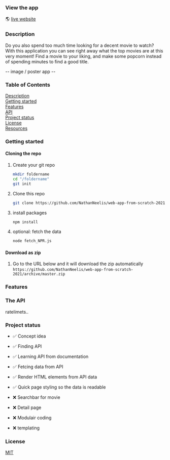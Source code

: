 <!-- Add a link to your live demo in Github Pages 🌐-->
### View the app
:earth_americas:  [live website](https://nathanneelis.github.io/web-app-from-scratch-2021/)

<!-- ☝️ replace this description with a description of your own work -->
### Description
Do you also spend too much time looking for a decent movie to watch?  
With this application you can see right away what the top movies are at this very moment! 
Find a movie to your liking, and make some popcorn instead of spending minutes to find a good title.  

<!-- Add a nice poster image here at the end of the week, showing off your shiny frontend 📸 -->

-- image / poster app --  


<!-- Maybe a table of contents here? 📚 -->
### Table of Contents
[Description]()  
[Getting started]()  
[Features]()  
[API]()  
[Project status]()  
[License]()  
[Resources]()   


<!-- How about a section that describes how to install this project? 🤓 -->
### Getting started

#### Cloning the repo
1. Create your git repo  
    ```bash
    mkdir foldername  
    cd "/foldername"  
    git init  
    ```  

2. Clone this repo  
    ```bash
    git clone https://github.com/NathanNeelis/web-app-from-scratch-2021.git
    ```   

3. install packages  
    ```bash
    npm install
    ```  

4. optional: fetch the data  
    ```bash
    node fetch_NPR.js
    ```  

#### Download as zip
1. Go to the URL below and it will download the zip automatically  
    ```https://github.com/NathanNeelis/web-app-from-scratch-2021/archive/master.zip```



<!-- ...but how does one use this project? What are its features 🤔 -->
### Features

<!-- What external data source is featured in your project and what are its properties 🌠 -->
### The API
ratelimets..  


<!-- Maybe a checklist of done stuff and stuff still on your wishlist? ✅ -->
### Project status 
* ✅  Concept idea  
* ✅  Finding API  
* ✅  Learning API from documentation  
* ✅  Fetcing data from API  
* ✅  Render HTML elements from API data  
* ✅  Quick page styling so the data is readable  
  
* ❌  Searchbar for movie  
* ❌  Detail page  
* ❌  Modulair coding  
* ❌  templating  


<!-- How about a license here? 📜 (or is it a licence?) 🤷 -->
### License
[MIT](https://github.com/NathanNeelis/web-app-from-scratch-2021/blob/master/LICENSE)  
